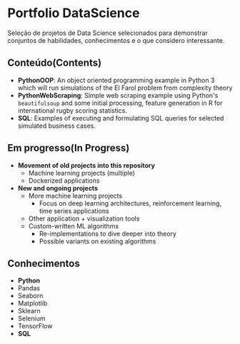 # Portfolio DataScience
Seleção de projetos de Data Science selecionados para demonstrar conjuntos de habilidades, conhecimentos e o que considero interessante.

## Conteúdo(Contents)
* __PythonOOP__: An object oriented programming example in Python 3 which will run simulations of the El Farol problem from complexity theory
* __PythonWebScraping__: Simple web scraping example using Python's `beautifulsoup` and some initial processing, feature generation in R for international rugby scoring statistics.
* __SQL__: Examples of executing and formulating SQL queries for selected simulated business cases.

## Em progresso(In Progress)
* __Movement of old projects into this repository__
  * Machine learning projects (multiple)
  * Dockerized applications
* __New and ongoing projects__
  * More machine learning projects
    * Focus on deep learning architectures, reinforcement learning, time series applications
  * Other application + visualization tools
  * Custom-written ML algorithms
    * Re-implementations to dive deeper into theory
    * Possible variants on existing algorithms
## Conhecimentos
 * __Python__
  * Pandas
  * Seaborn
  * Matplotlib
  * Sklearn
  * Selenium
  * TensorFlow
 * __SQL__
